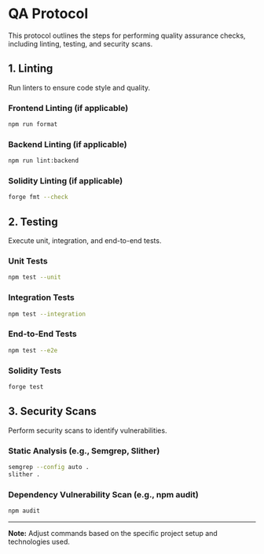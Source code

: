 # QA Protocol

This protocol outlines the steps for performing quality assurance checks, including linting, testing, and security scans.

## 1. Linting

Run linters to ensure code style and quality.

### Frontend Linting (if applicable)

```bash
npm run format
```

### Backend Linting (if applicable)

```bash
npm run lint:backend
```

### Solidity Linting (if applicable)

```bash
forge fmt --check
```

## 2. Testing

Execute unit, integration, and end-to-end tests.

### Unit Tests

```bash
npm test --unit
```

### Integration Tests

```bash
npm test --integration
```

### End-to-End Tests

```bash
npm test --e2e
```

### Solidity Tests

```bash
forge test
```

## 3. Security Scans

Perform security scans to identify vulnerabilities.

### Static Analysis (e.g., Semgrep, Slither)

```bash
semgrep --config auto .
slither .
```

### Dependency Vulnerability Scan (e.g., npm audit)

```bash
npm audit
```

---

**Note:** Adjust commands based on the specific project setup and technologies used.
